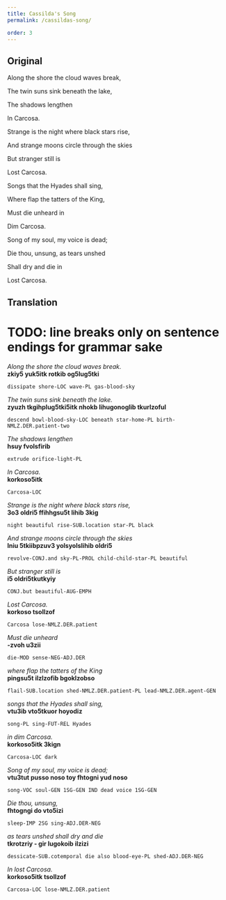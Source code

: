 ```yaml
---
title: Cassilda's Song
permalink: /cassildas-song/

order: 3
---
```


## Original

Along the shore the cloud waves break,

The twin suns sink beneath the lake,

The shadows lengthen

In Carcosa.

Strange is the night where black stars rise,

And strange moons circle through the skies

But stranger still is

Lost Carcosa.

Songs that the Hyades shall sing,

Where flap the tatters of the King,

Must die unheard in

Dim Carcosa.

Song of my soul, my voice is dead;

Die thou, unsung, as tears unshed

Shall dry and die in

Lost Carcosa.

## Translation

# TODO: line breaks only on sentence endings for grammar sake

_Along the shore the cloud waves break._<br>
**zkiy5 yuk5itk rotkib og5lug5tki**

`dissipate shore-LOC wave-PL gas-blood-sky`<br>

_The twin suns sink beneath the lake._<br>
**zyuzh tkgihplug5tki5itk nhokb lihugonoglib tkurlzoful**

`descend bowl-blood-sky-LOC beneath star-home-PL birth-NMLZ.DER.patient-two`<br>

_The shadows lengthen_<br>
**hsuy fvolsfirib**

`extrude orifice-light-PL`<br>

_In Carcosa._<br>
**korkoso5itk**

`Carcosa-LOC`<br>

_Strange is the night where black stars rise,_<br>
**3o3 oldri5 ffihhgsu5t lihib 3kig**

`night beautiful rise-SUB.location star-PL black`<br>

_And strange moons circle through the skies_<br>
**lniu 5tkiibpzuv3 yolsyolslihib oldri5**

`revolve-CONJ.and sky-PL-PROL child-child-star-PL beautiful`<br>

_But stranger still is_<br>
**i5 oldri5tkutkyiy**

`CONJ.but beautiful-AUG-EMPH`<br>

_Lost Carcosa._<br>
**korkoso tsollzof**

`Carcosa lose-NMLZ.DER.patient`<br>

_Must die unheard_<br>
**-zvoh u3zii**

`die-MOD sense-NEG-ADJ.DER`<br>

_where flap the tatters of the King_<br>
**pingsu5t ilzlzofib bgoklzobso**

`flail-SUB.location shed-NMLZ.DER.patient-PL lead-NMLZ.DER.agent-GEN`<br>

_songs that the Hyades shall sing,_<br>
**vtu3ib vto5tkuor hoyodiz**

`song-PL sing-FUT-REL Hyades`<br>

_in dim Carcosa._<br>
**korkoso5itk 3kign**

`Carcosa-LOC dark`<br>

_Song of my soul, my voice is dead;_<br>
**vtu3tut pusso noso toy fhtogni yud noso**

`song-VOC soul-GEN 1SG-GEN IND dead voice 1SG-GEN`<br>

_Die thou, unsung,_<br>
**fhtogngi do vto5izi**

`sleep-IMP 2SG sing-ADJ.DER-NEG`<br>

_as tears unshed shall dry and die_<br>
**tkrotzriy - gir lugokoib ilzizi**

`dessicate-SUB.cotemporal die also blood-eye-PL shed-ADJ.DER-NEG`<br>

_In lost Carcosa._<br>
**korkoso5itk tsollzof**

`Carcosa-LOC lose-NMLZ.DER.patient`<br>
